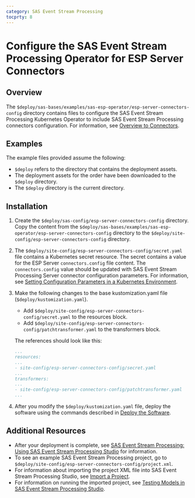 ```yaml
---
category: SAS Event Stream Processing
tocprty: 8
---
```


# Configure the SAS Event Stream Processing Operator for ESP Server Connectors

## Overview

The `$deploy/sas-bases/examples/sas-esp-operator/esp-server-connectors-config` directory contains files to configure the SAS Event Stream Processing Kubernetes Operator to include SAS Event Stream Processing connectors configuration.
For information, see [Overview to Connectors](https://documentation.sas.com/?cdcId=espcdc&cdcVersion=default&docsetId=espca&docsetTarget=p1nhdjrc9n0nnmn1fxqnyc0nihzz.htm).

## Examples

The example files provided assume the following:

* `$deploy` refers to the directory that contains the deployment assets.
* The deployment assets for the order have been downloaded to the `$deploy` directory.
* The `$deploy` directory is the current directory.

## Installation

1. Create the `$deploy/sas-config/esp-server-connectors-config` directory. Copy the content from the `$deploy/sas-bases/examples/sas-esp-operator/esp-server-connectors-config` directory to the `$deploy/site-config/esp-server-connectors-config` directory.

2. The `$deploy/site-config/esp-server-connectors-config/secret.yaml` file contains a Kubernetes secret resource. The secret contains a value for the ESP Server `connectors.config` file content. The `connectors.config` value should be updated with SAS Event Stream Processing Server connector configuration parameters. For information, see [Setting Configuration Parameters in a Kubernetes Environment](https://documentation.sas.com/?docsetId=espca&docsetVersion=latest&docsetTarget=p1nhdjrc9n0nnmn1fxqnyc0nihzz.htm#n0v6ulkamlaxgan1ov1frvu4dxsf).

3. Make the following changes to the base kustomization.yaml file (`$deploy/kustomization.yaml`).

   * Add `$deploy/site-config/esp-server-connectors-config/secret.yaml` to the resources block.
   * Add `$deploy/site-config/esp-server-connectors-config/patchtransformer.yaml` to the transformers block.

   The references should look like this:

   ```yaml
   ...
   resources:
   ...
   - site-config/esp-server-connectors-config/secret.yaml
   ...
   transformers:
   ...
   - site-config/esp-server-connectors-config/patchtransformer.yaml
   ...
   ```

4. After you modify the `$deploy/kustomization.yaml` file, deploy the software using the commands described in [Deploy the Software](https://documentation.sas.com/?cdcId=itopscdc&cdcVersion=default&docsetId=dplyml0phy0dkr&docsetTarget=p127f6y30iimr6n17x2xe9vlt54q.htm).

## Additional Resources

* After your deployment is complete, see [SAS Event Stream Processing: Using SAS Event Stream Processing Studio](https://documentation.sas.com/?cdcId=espcdc&cdcVersion=default&docsetId=espstudio&docsetTarget=titlepage.htm) for information.
* To see an example SAS Event Stream Processing project, go to `$deploy/site-config/esp-server-connectors-config/project.xml`.
* For information about importing the project XML file into SAS Event Stream Processing Studio, see [Import a Project](https://documentation.sas.com/?cdcId=espcdc&cdcVersion=default&docsetId=espstudio&docsetTarget=n0qhr0p800gs68n18wbp96pu7txq.htm).
* For information on running the imported project, see [Testing Models in SAS Event Stream Processing Studio](https://documentation.sas.com/?cdcId=espcdc&cdcVersion=default&docsetId=espstudio&docsetTarget=p0dki3jqunilnmn16e4eutvcq0dy.htm).
